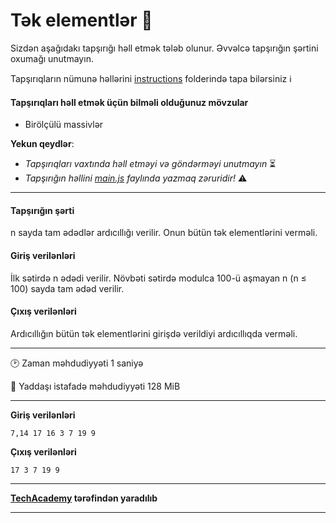 # Tək elementlər 🎯

Sizdən aşağıdakı tapşırığı həll etmək tələb olunur. Əvvəlcə tapşırığın şərtini oxumağı unutmayın.

Tapşırıqların nümunə həllərini [instructions](../instructions) folderində tapa bilərsiniz :information_source:

#### Tapşırıqları həll etmək üçün bilməli olduğunuz mövzular

* Birölçülü massivlər

**Yekun qeydlər**: 

* *Tapşırıqları vaxtında həll etməyi və göndərməyi unutmayın* ⏳
* *Tapşırığın həllini [main.js](./main.js) faylında yazmaq zəruridir!* :warning:

---

#### Tapşırığın şərti

n sayda tam ədədlər ardıcıllığı verilir. Onun bütün tək elementlərini verməli.


#### Giriş verilənləri
İlk sətirdə n ədədi verilir. Növbəti sətirdə modulca 100-ü aşmayan n (n ≤ 100) sayda tam ədəd verilir.


#### Çıxış verilənləri
Ardıcıllığın bütün tək elementlərini girişdə verildiyi ardıcıllıqda verməli.


---

:clock2: Zaman məhdudiyyəti 1 saniyə

:floppy_disk: Yaddaşı istafadə məhdudiyyəti 128 MiB

---

**Giriş verilənləri** 

```
7,14 17 16 3 7 19 9
```

**Çıxış verilənləri**

```
17 3 7 19 9
```


---

**[TechAcademy](https://www.tech.edu.az/) tərəfindən yaradılıb**

---

